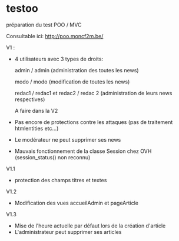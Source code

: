 # testoo
préparation du test POO / MVC

Consultable ici:
http://poo.moncf2m.be/

V1 : 
- 4 utilisateurs avec 3 types de droits:

  admin / admin (administration des toutes les news)

  modo / modo (modification de toutes les news)

  redac1 / redac1 et redac2 / redac 2 (administration de leurs news respectives)
  
  A faire dans la V2
- Pas encore de protections contre les attaques (pas de traitement htmlentities etc...)
- Le modérateur ne peut supprimer ses news
- Mauvais fonctionnement de la classe Session chez OVH (session_status() non reconnu)

V1.1
- protection des champs titres et textes

V1.2
- Modification des vues accueilAdmin et pageArticle

V1.3
- Mise de l'heure actuelle par défaut lors de la création d'article
- L'administrateur peut supprimer ses articles
